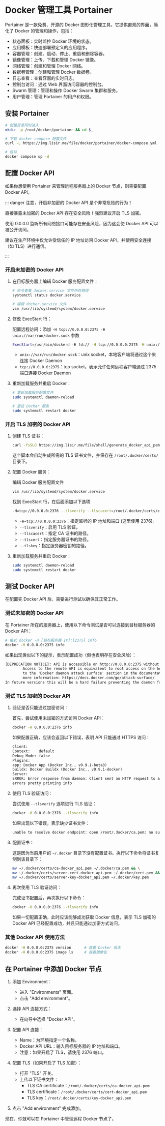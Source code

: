# Docker 管理工具 Portainer

Portainer 是一款免费、开源的 Docker 图形化管理工具。它提供直观的界面，简化了 Docker 的管理和操作，包括：

- 状态面板：实时监控 Docker 环境的状态。
- 应用模板：快速部署预定义的应用程序。
- 容器管理：创建、启动、停止、重启和删除容器。
- 镜像管理：上传、下载和管理 Docker 镜像。
- 网络管理：创建和管理 Docker 网络。
- 数据卷管理：创建和管理 Docker 数据卷。
- 日志查看：查看容器的实时日志。
- 控制台访问：通过 Web 界面访问容器的控制台。
- Swarm 管理：管理和操作 Docker Swarm 集群和服务。
- 用户管理：管理 Portainer 的用户和权限。

## 安装 Portainer

```bash
# 创建目录同时进入
mkdir -p /root/docker/portainer && cd $_

# 下载 docker compose 配置文件
curl -L https://img.lisir.me/file/docker/portainer/docker-compose.yml

# 启动
docker compose up -d
```

## 配置 Docker API

如果你想使用 Portainer 来管理远程服务器上的 Docker 节点，则需要配置 Docker API。

::: danger 注意，开启非加密的 Docker API 是个非常危险的行为！

直接暴露未加密的 Docker API 存在安全风险！强烈建议开启 TLS 加密。

使用 0.0.0.0 监听所有网络接口可能存在安全风险，因为这会使 Docker API 可以被公开访问。

建议在生产环境中仅允许受信任的 IP 地址访问 Docker API，并使用安全连接（如 TLS）进行通信。

:::

### 开启未加密的 Docker API

1. 在目标服务器上编辑 Docker 服务配置文件：

    ```bash
    # 命令查看 docker.service 文件所在路径
    systemctl status docker.service

    # 编辑 docker.service 文件
    vim /usr/lib/systemd/system/docker.service
    ```

2. 修改 ExecStart 行：

    配置远程访问：添加 `-H tcp://0.0.0.0:2375 -H unix://var/run/docker.sock` 参数

    ```bash
    ExecStart=/usr/bin/dockerd -H fd:// -H tcp://0.0.0.0:2375 -H unix://var/run/docker.sock --containerd=/run/containerd/containerd.sock
    ```

    - `unix://var/run/docker.sock`：unix socket，本地客户端将通过这个来连接 Docker Daemon
    - `tcp://0.0.0.0:2375`：tcp socket，表示允许任何远程客户端通过 2375 端口连接 Docker Daemon

3. 重新加载服务并重启 Docker：

    ```bash
    # 重新加载服务配置文件
    sudo systemctl daemon-reload

    # 重启 Docker 服务
    sudo systemctl restart docker
    ```

### 开启 TLS 加密的 Docker API

1. 创建 TLS 证书：

    ```bash
    curl -fsSLO https://img.lisir.me/file/shell/generate_docker_api_pem.sh && bash generate_docker_api_pem.sh
    ```

    这个脚本会自动生成所需的 TLS 证书文件，并保存在 `/root/.docker/certs/` 目录下。

2. 配置 Docker 服务：

    编辑 Docker 服务配置文件

    ```bash
    vim /usr/lib/systemd/system/docker.service
    ```

    找到 ExecStart 行，在后面添加以下选项

    ```bash
    -H=tcp://0.0.0.0:2376 --tlsverify --tlscacert=/root/.docker/certs/ca-docker_api.pem --tlscert=/root/.docker/certs/server-cert-docker_api.pem --tlskey=/root/.docker/certs/server-key-docker_api.pem
    ```

    - `-H=tcp://0.0.0.0:2376`：指定监听的 IP 地址和端口 (这里使用 2376)。
    - `--tlsverify`：启用 TLS 验证。
    - `--tlscacert`：指定 CA 证书的路径。
    - `--tlscert`：指定服务器证书的路径。
    - `--tlskey`：指定服务器密钥的路径。

3. 重新加载服务并重启 Docker：

    ```bash
    sudo systemctl daemon-reload
    sudo systemctl restart docker
    ```

## 测试 Docker API

在配置完 Docker API 后，需要进行测试以确保其正常工作。

### 测试未加密的 Docker API

在 Portainer 所在的服务器上，使用以下命令测试是否可以连接到目标服务器的 Docker API：

```bash
# 格式 docker -H [目标服务器 IP]:[2375] info
docker -H 0.0.0.0:2375 info
```

如果出现类似以下的提示，表示配置成功（但也表明存在安全风险）：

```txt
[DEPRECATION NOTICE]: API is accessible on http://0.0.0.0:2375 without encryption.
        Access to the remote API is equivalent to root access on the host. Refer
        to the 'Docker daemon attack surface' section in the documentation for
        more information: https://docs.docker.com/go/attack-surface/
In future versions this will be a hard failure preventing the daemon from starting! Learn more at: https://docs.docker.com/go/api-security/
```

### 测试 TLS 加密的 Docker API

1. 验证是否只能通过加密访问：

    首先，尝试使用未加密的方式访问 Docker API：

    ```bash
    docker -H 0.0.0.0:2376 info
    ```

    如果配置正确，应该会返回以下错误，表明 API 只能通过 HTTPS 访问：

    ```txt
    Client:
    Context:    default
    Debug Mode: false
    Plugins:
    app: Docker App (Docker Inc., v0.9.1-beta3)
    buildx: Docker Buildx (Docker Inc., v0.9.1-docker)
    Server:
    ERROR: Error response from daemon: Client sent an HTTP request to an HTTPS server.
    errors pretty printing info
    ```

2. 使用 TLS 验证访问：

    尝试使用 `--tlsverify` 选项进行 TLS 验证：

    ```bash
    docker -H 0.0.0.0:2376 --tlsverify info
    ```

    如果出现以下错误，表示缺少证书文件：

    ```txt
    unable to resolve docker endpoint: open /root/.docker/ca.pem: no such file or directory
    ```

3. 配置证书：

    这是因为当前用户的 `~/.docker` 目录下没有配置证书。执行以下命令将证书复制到该目录下：

    ```bash
    mv ~/.docker/certs/ca-docker_api.pem ~/.docker/ca.pem && \
    mv ~/.docker/certs/server-cert-docker_api.pem ~/.docker/cert.pem && \
    mv ~/.docker/certs/server-key-docker_api.pem ~/.docker/key.pem
    ```

4. 再次使用 TLS 验证访问：

    完成证书配置后，再次执行以下命令：

    ```bash
    docker -H 0.0.0.0:2376 --tlsverify info
    ```

    如果一切配置正确，此时应该能够成功获取 Docker 信息，表示 TLS 加密的 Docker API 已经配置成功，并且只能通过加密方式访问。

### 其他 Docker API 使用方法

```bash
docker -H 0.0.0.0:2375 version      # 查看 Docker 版本
docker -H 0.0.0.0:2375 image ls     # 查看镜像包
```

## 在 Portainer 中添加 Docker 节点

1. 添加 Environment：

    - 进入 "Environments" 页面。
    - 点击 "Add environment"。

2. 选择 API 连接方式：

    - 在向导中选择 "Docker API"。

3. 配置 API 连接：

    - Name：为环境指定一个名称。
    - Docker API URL：输入目标服务器的 IP 地址和端口。
    - 注意：如果开启了 TLS，请使用 2376 端口。

4. 配置 TLS（如果开启了 TLS 加密）：

    - 打开 "TLS" 开关。
    - 上传以下证书文件：
        - TLS CA certificate：`/root/.docker/certs/ca-docker_api.pem`
        - TLS certificate：`/root/.docker/certs/cert-docker_api.pem`
        - TLS key：`/root/.docker/certs/key-docker_api.pem`

5. 点击 "Add environment" 完成添加。

现在，你就可以在 Portainer 中管理远程 Docker 节点了。
